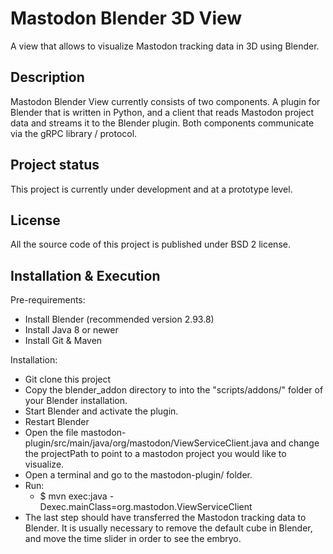 # Mastodon Blender 3D View

A view that allows to visualize Mastodon tracking data in 3D using Blender.

## Description

Mastodon Blender View currently consists of two components.
A plugin for Blender that is written in Python,
and a client that reads Mastodon project data and streams it to the Blender plugin.
Both components communicate via the gRPC library / protocol.

## Project status

This project is currently under development and at a prototype level.

## License

All the source code of this project is published under BSD 2 license.

## Installation & Execution

Pre-requirements:
* Install Blender (recommended version 2.93.8)
* Install Java 8 or newer
* Install Git & Maven

Installation:
* Git clone this project
* Copy the blender_addon directory to into the "scripts/addons/" folder of
  your Blender installation.
* Start Blender and activate the plugin.
* Restart Blender
* Open the file mastodon-plugin/src/main/java/org/mastodon/ViewServiceClient.java
  and change the projectPath to point to a mastodon project you would like
  to visualize.
* Open a terminal and go to the mastodon-plugin/ folder.
* Run:
  * $ mvn exec:java -Dexec.mainClass=org.mastodon.ViewServiceClient
* The last step should have transferred the Mastodon tracking data to Blender.
  It is usually necessary to remove the default cube in Blender, and move the
  time slider in order to see the embryo.

